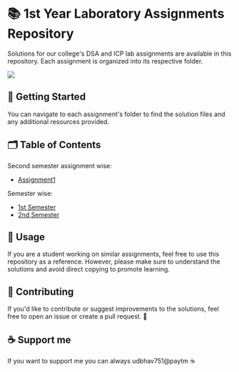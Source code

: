 # 📚 1st Year Laboratory Assignments Repository

Solutions for our college's DSA and ICP lab assignments are available in this repository. Each assignment is organized into its respective folder.

![](https://komarev.com/ghpvc/?username=Udbhav227&abbreviated=true)

## 🚀 Getting Started

You can navigate to each assignment's folder to find the solution files and any additional resources provided.

## 🗂️ Table of Contents

Second semester assignment wise:
- [Assignment1](https://github.com/Udbhav227/College-Assignments/tree/main/Sem%202/Assignment1)

Semester wise:
- [1st Semester](https://github.com/Udbhav227/College-Assignments/tree/main/Sem%201)
- [2nd Semester](https://github.com/Udbhav227/College-Assignments/tree/main/Sem%202)

## 📝 Usage

If you are a student working on similar assignments, feel free to use this repository as a reference. However, please make sure to understand the solutions and avoid direct copying to promote learning.

## 🤝 Contributing

If you'd like to contribute or suggest improvements to the solutions, feel free to open an issue or create a pull request. 🌟

## ☕ Support me

If you want to support me you can always udbhav751@paytm ☕
